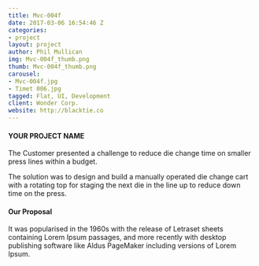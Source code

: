 ```yaml
---
title: Mvc-004f
date: 2017-03-06 16:54:46 Z
categories:
- project
layout: project
author: Phil Mullican
img: Mvc-004f_thumb.png
thumb: Mvc-004f_thumb.png
carousel:
- Mvc-004f.jpg
- Timet 006.jpg
tagged: Flat, UI, Development
client: Wonder Corp.
website: http://blacktie.co
---
```


#### YOUR PROJECT NAME
The Customer presented a challenge to reduce die change time on smaller press lines within a budget.

The solution was to design and build a manually operated die change cart with a rotating top for staging the next die in the line up to reduce down time on the press.

#### Our Proposal
It was popularised in the 1960s with the release of Letraset sheets containing Lorem Ipsum passages, and more recently with desktop publishing software like Aldus PageMaker including versions of Lorem Ipsum.
